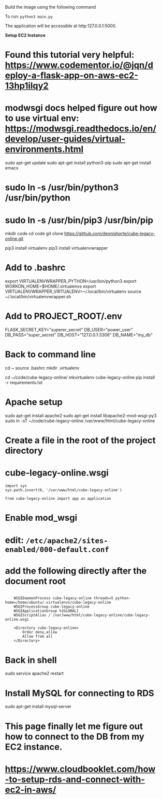Build the image using the following command

To run: `python3 main.py`

The application will be accessible at http:127.0.0.1:5000.

**Setup EC2 Instance**

# Found this tutorial very helpful: https://www.codementor.io/@jqn/deploy-a-flask-app-on-aws-ec2-13hp1ilqy2
# modwsgi docs helped figure out how to use virtual env: https://modwsgi.readthedocs.io/en/develop/user-guides/virtual-environments.html

sudo apt-get update
sudo apt-get install python3-pip
sudo apt-get install emacs

# sudo ln -s /usr/bin/python3 /usr/bin/python
# sudo ln -s /usr/bin/pip3 /usr/bin/pip

mkdir code
cd code
git clone https://github.com/dennishorte/cube-legacy-online.git

pip3 install virtualenv
pip3 install virtualenvwrapper

# Add to .bashrc
export VIRTUALENVWRAPPER_PYTHON=/usr/bin/python3
export WORKON_HOME=$HOME/.virtualenvs
export VIRTUALENVWRAPPER_VIRTUALENV=~/.local/bin/virtualenv
source ~/.local/bin/virtualenvwrapper.sh

# Add to PROJECT_ROOT/.env
FLASK_SECRET_KEY="superer_secret"
DB_USER="power_user"
DB_PASS="super_secret"
DB_HOST="127.0.0.1:3306"
DB_NAME="my_db"

# Back to command line
cd ~
source .bashrc
mkdir .virtualenv

cd ~/code/cube-legacy-online/
mkvirtualenv cube-legacy-online
pip install -r requirements.txt

# Apache setup
sudo apt-get install apache2
sudo apt-get install libapache2-mod-wsgi-py3
sudo ln -sT ~/code/cube-legacy-online /var/www/html/cube-legacy-online

# Create a file in the root of the project directory
# cube-legacy-online.wsgi
```
import sys
sys.path.insert(0, '/var/www/html/cube-legacy-online')

from cube-legacy-online import app as application
```

# Enable mod_wsgi
# edit: `/etc/apache2/sites-enabled/000-default.conf`
# add the following directly after the document root
```

	WSGIDaemonProcess cube-legacy-online threads=5 python-home=/home/ubuntu/.virtualenvs/cube-legacy-online
	WSGIProcessGroup cube-legacy-online
	WSGIApplicationGroup %{GLOBAL}
	WSGIScriptAlias / /var/www/html/cube-legacy-online/cube-legacy-online.wsgi

	<Directory cube-legacy-online>
	    Order deny,allow
	    Allow from all
	</Directory>
```

# Back in shell
sudo service apache2 restart

# Install MySQL for connecting to RDS
sudo apt-get install mysql-server

# This page finally let me figure out how to connect to the DB from my EC2 instance.
# https://www.cloudbooklet.com/how-to-setup-rds-and-connect-with-ec2-in-aws/
